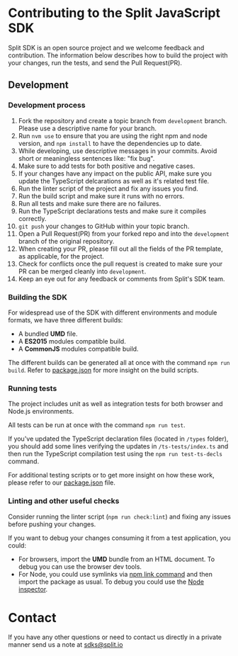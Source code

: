# Contributing to the Split JavaScript SDK

Split SDK is an open source project and we welcome feedback and contribution. The information below describes how to build the project with your changes, run the tests, and send the Pull Request(PR).

## Development

### Development process

1. Fork the repository and create a topic branch from `development` branch. Please use a descriptive name for your branch.
2. Run `nvm use` to ensure that you are using the right npm and node version, and `npm install` to have the dependencies up to date. 
3. While developing, use descriptive messages in your commits. Avoid short or meaningless sentences like: "fix bug".
4. Make sure to add tests for both positive and negative cases.
5. If your changes have any impact on the public API, make sure you update the TypeScript delcarations as well as it's related test file.
6. Run the linter script of the project and fix any issues you find.
7. Run the build script and make sure it runs with no errors.
8. Run all tests and make sure there are no failures.
9. Run the TypeScript declarations tests and make sure it compiles correctly.
10. `git push` your changes to GitHub within your topic branch.
11. Open a Pull Request(PR) from your forked repo and into the `development` branch of the original repository.
12. When creating your PR, please fill out all the fields of the PR template, as applicable, for the project.
13. Check for conflicts once the pull request is created to make sure your PR can be merged cleanly into `development`.
14. Keep an eye out for any feedback or comments from Split's SDK team.

### Building the SDK

For widespread use of the SDK with different environments and module formats, we have three different builds:
* A bundled **UMD** file.
* A **ES2015** modules compatible build.
* A **CommonJS** modules compatible build.

The different builds can be generated all at once with the command `npm run build`. Refer to [package.json](package.json) for more insight on the build scripts.

### Running tests

The project includes unit as well as integration tests for both browser and Node.js environments.

All tests can be run at once with the command `npm run test`.

If you've updated the TypeScript declaration files (located in `/types` folder), you should add some lines verifying the updates in `/ts-tests/index.ts` and then run the TypeScript compilation test using the `npm run test-ts-decls` command.

For additional testing scripts or to get more insight on how these work, please refer to our [package.json](package.json) file.

### Linting and other useful checks

Consider running the linter script (`npm run check:lint`) and fixing any issues before pushing your changes.

If you want to debug your changes consuming it from a test application, you could:
- For browsers, import the **UMD** bundle from an HTML document. To debug you can use the browser dev tools.
- For Node, you could use symlinks via [npm link command](https://docs.npmjs.com/cli/link.html) and then import the package as usual. To debug you could use the [Node inspector](https://nodejs.org/en/docs/guides/debugging-getting-started/).

# Contact

If you have any other questions or need to contact us directly in a private manner send us a note at sdks@split.io